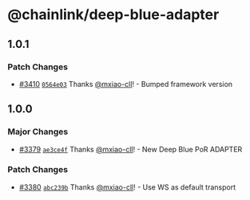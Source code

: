 # @chainlink/deep-blue-adapter

## 1.0.1

### Patch Changes

- [#3410](https://github.com/smartcontractkit/external-adapters-js/pull/3410) [`0564e03`](https://github.com/smartcontractkit/external-adapters-js/commit/0564e0375979c1501c6c40d582cc44fdbaefb586) Thanks [@mxiao-cll](https://github.com/mxiao-cll)! - Bumped framework version

## 1.0.0

### Major Changes

- [#3379](https://github.com/smartcontractkit/external-adapters-js/pull/3379) [`ae3ce4f`](https://github.com/smartcontractkit/external-adapters-js/commit/ae3ce4fcae80676c03dc743c1816385d367f3418) Thanks [@mxiao-cll](https://github.com/mxiao-cll)! - New Deep Blue PoR ADAPTER

### Patch Changes

- [#3380](https://github.com/smartcontractkit/external-adapters-js/pull/3380) [`abc239b`](https://github.com/smartcontractkit/external-adapters-js/commit/abc239b59092bb3e0c3acdcc5a660607f7392552) Thanks [@mxiao-cll](https://github.com/mxiao-cll)! - Use WS as default transport
